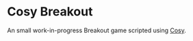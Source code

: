 # Cosy Breakout

An small work-in-progress Breakout game scripted using [Cosy](https://github.com/anissen/cosy).
